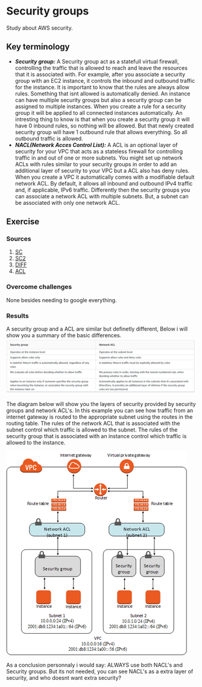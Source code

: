 # Security groups
Study about AWS security.


## Key terminology
- ***Security group:*** A Security group act as a statefull virtual firewall, controlling the traffic that is allowed to reach and leave the resources that it is associated with. For example, after you associate a security group with an EC2 instance, it controls the inbound and outbound traffic for the instance. It is important to know that the rules are always allow rules. Something that isnt allowed is automatically denied. An instance can have multiple security groups but also a security group can be assigned to multiple instances. When you create a rule for a security group it will be applied to all connected instances automatically. An intresting thing to know is that when you create a security group it will have 0 inbound rules, so nothing will be allowed. But that newly created security group will have 1 outbound rule that allows everything. So all outbound traffic is allowed.
- ***NACL(Network Acces Control List):*** A ACL is an optional layer of security for your VPC that acts as a stateless firewall for controlling traffic in and out of one or more subnets. You might set up network ACLs with rules similar to your security groups in order to add an additional layer of security to your VPC but a ACL also has deny rules. When you create a VPC it automatically comes with a modifiable default network ACL. By default, it allows all inbound and outbound IPv4 traffic and, if applicable, IPv6 traffic. Differently then the security groups you can associate a network ACL with multiple subnets. But, a subnet can be associated with only one network ACL.





## Exercise
### Sources
1. [SC](https://docs.aws.amazon.com/vpc/latest/userguide/VPC_SecurityGroups.html)
2. [SC2](https://docs.aws.amazon.com/AWSEC2/latest/UserGuide/ec2-security-groups.html)
3. [DIFF](https://docs.aws.amazon.com/vpc/latest/userguide/VPC_Security.html#VPC_Security_Comparison)
4. [ACL](https://docs.aws.amazon.com/vpc/latest/userguide/vpc-network-acls.html)



### Overcome challenges
None besides needing to google everything.

### Results

A security group and a ACL are similar but definetly different, Below i will show you a summary of the basic differences.
![SS](../../../00_includes/AWS-08/diffs.png)

The diagram below will show you the layers of security provided by security groups and network ACL's. In this example you can see how traffic from an internet gateway is routed to the appropriate subnet using the routes in the routing table. The rules of the network ACL that is associated with the subnet control which traffic is allowed to the subnet. The rules of the security group that is associated with an instance control which traffic is allowed to the instance.

![SS](../../../00_includes/AWS-08/VPCex.png)

As a conclusion personnaly i would say: ALWAYS use both NACL's and Security groups. But its not needed, you can see NACL's as a extra layer of security, and who doesnt want extra security?
